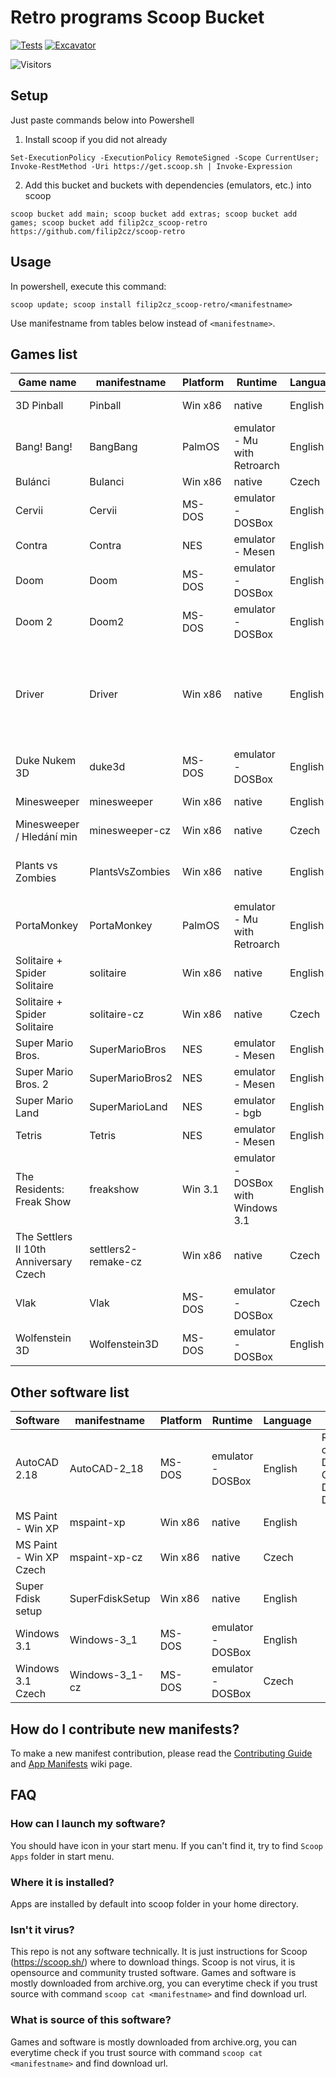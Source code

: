 # Retro programs Scoop Bucket

[![Tests](https://github.com/filip2cz/scoop-retro/actions/workflows/ci.yml/badge.svg)](https://github.com/filip2cz/scoop-retro/actions/workflows/ci.yml) [![Excavator](https://github.com/filip2cz/scoop-retro/actions/workflows/excavator.yml/badge.svg)](https://github.com/filip2cz/scoop-retro/actions/workflows/excavator.yml)

![Visitors](https://api.visitorbadge.io/api/daily?path=https%3A%2F%2Fgithub.com%2Ffilip2cz%2Fscoop-retro&label=VISITORS%20TODAY&countColor=%23263759)

## Setup

Just paste commands below into Powershell

1. Install scoop if you did not already
```pwsh
Set-ExecutionPolicy -ExecutionPolicy RemoteSigned -Scope CurrentUser; Invoke-RestMethod -Uri https://get.scoop.sh | Invoke-Expression
```

2. Add this bucket and buckets with dependencies (emulators, etc.) into scoop
```
scoop bucket add main; scoop bucket add extras; scoop bucket add games; scoop bucket add filip2cz_scoop-retro https://github.com/filip2cz/scoop-retro
```

## Usage

In powershell, execute this command:
```
scoop update; scoop install filip2cz_scoop-retro/<manifestname>
```

Use manifestname from tables below instead of `<manifestname>`.

## Games list

| Game name                                 | manifestname          | Platform  | Runtime                               | Language  | Notes |
| ----------------------------------------- | --------------------- | --------- | ------------------------------------- | --------- | ----- |
| 3D Pinball                                | Pinball               | Win x86   | native                | English | Version from Windows XP |
| Bang! Bang!                               | BangBang              | PalmOS    | emulator - Mu with Retroarch          | English   |       |
| Bulánci                                   | Bulanci               | Win x86   | native                                | Czech     |       |
| Cervii                                    | Cervii                | MS-DOS    | emulator - DOSBox                     | English   |       |
| Contra                                    | Contra                | NES       | emulator - Mesen                      | English   |       |
| Doom                                      | Doom                  | MS-DOS    | emulator - DOSBox                     | English   |       |
| Doom 2                                    | Doom2                 | MS-DOS    | emulator - DOSBox                     | English   |       |
| Driver            | Driver | Win x86 | native | English | If it crashes, you can run it in compatability mode - Windows XP service pack 3 |
| Duke Nukem 3D                             | duke3d                | MS-DOS    | emulator - DOSBox                     | English   |       |
| Minesweeper                               | minesweeper           | Win x86   | native                | English | Version from Windows XP |
| Minesweeper / Hledání min                 | minesweeper-cz        | Win x86   | native                | Czech   | Version from Windows XP |
| Plants vs Zombies                         | PlantsVsZombies       | Win x86   | native | English | Version with good old dancing zombies  |
| PortaMonkey                               | PortaMonkey           | PalmOS    | emulator - Mu with Retroarch          | English   |       |
| Solitaire + Spider Solitaire              | solitaire             | Win x86   | native                | English | Version from Windows XP |
| Solitaire + Spider Solitaire              | solitaire-cz          | Win x86   | native                | Czech   | Version from Windows XP |
| Super Mario Bros.                         | SuperMarioBros        | NES       | emulator - Mesen                      | English   |       |
| Super Mario Bros. 2                       | SuperMarioBros2       | NES       | emulator - Mesen                      | English   |       |
| Super Mario Land                          | SuperMarioLand        | NES       | emulator - bgb                        | English   |       |
| Tetris                                    | Tetris                | NES       | emulator - Mesen                      | English   |       |
| The Residents: Freak Show                 | freakshow             | Win 3.1   | emulator - DOSBox with Windows 3.1    | English   |       |
| The Settlers II 10th Anniversary Czech    | settlers2-remake-cz   | Win x86   | native                                | Czech     |       |
| Vlak                                      | Vlak                  | MS-DOS    | emulator - DOSBox                     | Czech     |       |
| Wolfenstein 3D                            | Wolfenstein3D         | MS-DOS    | emulator - DOSBox                     | English   |       |

## Other software list

| Software                  | manifestname      | Platform | Runtime           | Language  | Notes |
| ------------------------- | ----------------- | -------- | ----------------- | --------- | - |
| AutoCAD 2.18 | AutoCAD-2_18 | MS-DOS | emulator - DOSBox | English | Recommended config: Default, except Graphic Display -> 2; Digitizer -> 19 |
| MS Paint - Win XP         | mspaint-xp        | Win x86  | native            | English   | |
| MS Paint - Win XP Czech   | mspaint-xp-cz     | Win x86  | native            | Czech     | |
| Super Fdisk setup         | SuperFdiskSetup   | Win x86  | native            | English   | |
| Windows 3.1               | Windows-3_1       | MS-DOS   | emulator - DOSBox | English   | |
| Windows 3.1 Czech         | Windows-3_1-cz    | MS-DOS   | emulator - DOSBox | Czech     | |

## How do I contribute new manifests?

To make a new manifest contribution, please read the [Contributing
Guide](https://github.com/ScoopInstaller/.github/blob/main/.github/CONTRIBUTING.md)
and [App Manifests](https://github.com/ScoopInstaller/Scoop/wiki/App-Manifests)
wiki page.

## FAQ

### How can I launch my software?
You should have icon in your start menu. If you can't find it, try to find `Scoop Apps` folder in start menu.

### Where it is installed?
Apps are installed by default into scoop folder in your home directory.

### Isn't it virus?
This repo is not any software technically. It is just instructions for Scoop (https://scoop.sh/) where to download things. Scoop is not virus, it is opensource and community trusted software. Games and software is mostly downloaded from archive.org, you can everytime check if you trust source with command `scoop cat <manifestname>` and find download url.

### What is source of this software?
Games and software is mostly downloaded from archive.org, you can everytime check if you trust source with command `scoop cat <manifestname>` and find download url.
